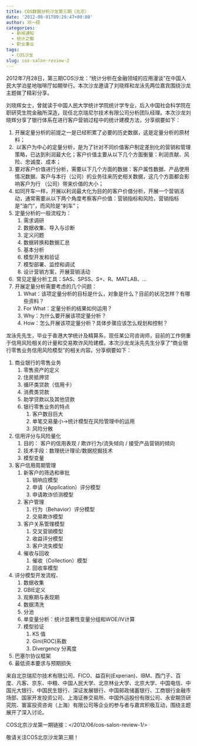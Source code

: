 ```yaml
---
title: COS数据分析沙龙第三期（北京）
date: '2012-08-01T09:29:47+00:00'
author: 邓一硕
categories:
  - 新闻通知
  - 统计之都
  - 职业事业
tags:
  - COS沙龙
slug: cos-salon-review-2
---
```


2012年7月28日，第三期COS沙龙：“统计分析在金融领域的应用漫谈”在中国人民大学泊星地咖啡厅如期举行。本次沙龙邀请了刘晓辉和龙泳先两位嘉宾围绕沙龙主题做了精彩分享。

刘晓辉女士，曾就读于中国人民大学统计学院统计学专业，后入中国社会科学院在职研究生院金融所深造，现任北京瑞尼尔技术有限公司分析团队经理。本次沙龙刘晓辉分享了银行体系在进行客户营销过程中的统计建模方法，分享纲要如下：

1. 开展定量分析的前提之一是已经积累了必要的历史数据，这是定量分析的原材料；
1.  以客户为中心的定量分析，是为了针对不同价值客户制定差别化的营销和管理策略，已达到利润最大化；客户价值主要从以下几个方面衡量：利润贡献、风险、忠诚度、成本；
1. 要对客户价值进行分析，需要以下几个方面的数据：客户属性数据、产品使用情况数据、客户与本行（公司）的业务往来历史相关数据，这几个方面都会影响客户为行 （公司）带来价值的大小；
1. 如同开车一样，开展以利润最大化为目的的客户价值分析，开展一个营销活动，通常需要从以下两个角度考察客户价值：营销指标和风险，营销指标是“油门”，而风险是“刹车”；
1. 定量分析的一般流程为： 
    1. 需求调研
    1. 数据收集、导入与诊断
    1. 定义问题
    1. 数据转换和数据汇总
    1. 基本分析
    1. 模型开发和验证
    1. 模型部署、监控和调试
    1. 设计营销方案，开展营销活动
1.  常见定量分析工具：SAS、SPSS、S+、R、MATLAB、…
1. 开展定量分析需要考虑的几个问题： 
    1. What：该项定量分析的目标是什么，对象是什么？目前的状况怎样？有哪些资料？
    1. For What：定量分析的结果如何运用？
    1. Why：为什么要开展该项定量分析？
    1. How：怎么开展该项定量分析？具体步骤应该怎么规划和控制？
<!--more-->

龙泳先先生，毕业于香港大学统计及精算系，现任某公司咨询师，目前的工作侧重于信用风险相关的计量和交易欺诈风险建模。本次沙龙龙泳先先生分享了“商业银行零售业务信用风险模型”的相关内容。分享纲要如下：

1. 商业银行的零售业务 
    1. 零售资产的定义 
    1. 住房抵押贷
    1. 循环类贷款（信用卡）
    1. 消费类贷款
    1. 助学贷款以及其他贷款
    1. 银行零售业务的特点
        1. 客户数目巨大
        1. 单笔交易量小→统计模型在风险管理中的运用
        1. 风险分散
1. 信用评分与风险量化 
    1. 目的： 客户的信用表现 / 欺诈行为/流失倾向 / 接受产品营销的倾向
    1. 技术手段：数理统计理论/数据挖掘技术
    1. 模型变量
1. 客户信用周期管理 
    1. 新客户的筛选和审批 
        1. 销响应模型
        1. 申请（Application）评分模型
        1. 申请欺诈侦测模型
    1. 客户管理 
        1. 行为（Behavior）评分模型
        1. 交易欺诈模型
    1. 客户关系管理模型 
        1. 交叉营销模型
        1. 收益评分模型
        1. 客户流失模型
    1. 催收与回收 
        1. 催收（Collection）模型
        1. 回收率模型
1. 评分模型开发流程、 
    1. 数据收集
    1. GBIE定义
    1. 观察期与表现期
    1. 数据清洗
    1. 分池
    1. 单变量分析：统计显著性变量分组和WOE/IV计算
    1. 模型验证 
        1. KS 值
        1. Gini(ROC)系数
        1. Divergency 分离度
1. 巴塞尔协议框架
1. 最低资本要求与预期损失

来自北京瑞尼尔技术有限公司、FICO、益百利(Experian)、IBM、西门子、百度、凡客、京东、中粮、中国人民大学、北京林业大学、北京大学、中国电信、中国光大银行、中国民生银行、深证发展银行、中国邮政储蓄银行、工商银行金融市场部、国家开发投资公司、上海证券交易所、中国外运股份有限公司、永安期货研究院、寰富投资咨询（上海）有限公司等企业的参与者与嘉宾积极互动，围绕主题展开了深入讨论。

COS北京沙龙第一期链接：</2012/06/cos-salon-review-1/>

敬请关注COS北京沙龙第三期！
